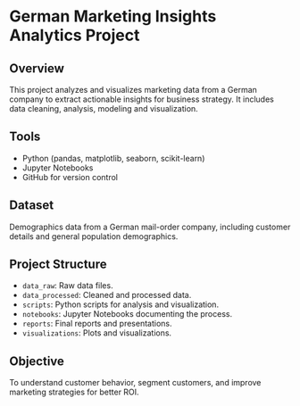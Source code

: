 # German Marketing Insights Analytics Project

## Overview
This project analyzes and visualizes marketing data from a German company to extract actionable insights for business strategy. It includes data cleaning, analysis, modeling and visualization.

## Tools
- Python (pandas, matplotlib, seaborn, scikit-learn)
- Jupyter Notebooks
- GitHub for version control

## Dataset
Demographics data from a German mail-order company, including customer details and general population demographics.

## Project Structure
- `data_raw`: Raw data files.
- `data_processed`: Cleaned and processed data.
- `scripts`: Python scripts for analysis and visualization.
- `notebooks`: Jupyter Notebooks documenting the process.
- `reports`: Final reports and presentations.
- `visualizations`: Plots and visualizations.

## Objective
To understand customer behavior, segment customers, and improve marketing strategies for better ROI.